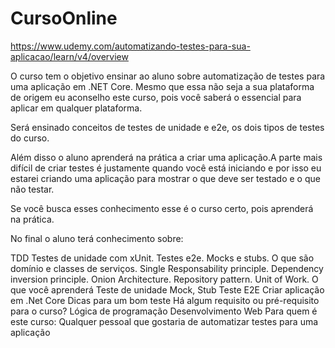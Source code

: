 # CursoOnline
https://www.udemy.com/automatizando-testes-para-sua-aplicacao/learn/v4/overview

O curso tem o objetivo ensinar ao aluno sobre automatização de testes para uma aplicação em .NET Core. Mesmo que essa não seja a sua plataforma de origem eu aconselho este curso, pois você saberá o essencial para aplicar em qualquer plataforma. 

Será ensinado conceitos de testes de unidade e e2e, os dois tipos de testes do curso. 

Além disso o aluno aprenderá na prática a criar uma aplicação.A parte mais difícil de criar testes é justamente quando você está iniciando e por isso eu estarei criando uma aplicação para mostrar o que deve ser testado e o que não testar.

Se você busca esses conhecimento esse é o curso certo, pois aprenderá na prática.

No final o aluno terá conhecimento sobre:

TDD
Testes de unidade com xUnit.
Testes e2e.
Mocks e stubs.
O que são domínio e classes de serviços.
Single Responsability principle.
Dependency inversion principle.
Onion Architecture.
Repository pattern.
Unit of Work.
O que você aprenderá
Teste de unidade
Mock, Stub
Teste E2E
Criar aplicação em .Net Core
Dicas para um bom teste
Há algum requisito ou pré-requisito para o curso?
Lógica de programação
Desenvolvimento Web
Para quem é este curso:
Qualquer pessoal que gostaria de automatizar testes para uma aplicação
